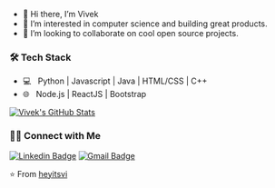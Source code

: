 - 👋 Hi there, I’m Vivek 
- 👀 I’m interested in computer science and building great products.
- 💞️ I’m looking to collaborate on cool open source projects.

<h3>🛠 Tech Stack</h3>

- 💻 &nbsp; Python | Javascript | Java | HTML/CSS | C++
- 🌐 &nbsp; Node.js | ReactJS | Bootstrap

[![Vivek's GitHub Stats](https://github-readme-stats.vercel.app/api?username=heyitsvi&show_icons=true&theme=cobalt)](https://github.com/heyitsvi)

<h3> 🤝🏻 Connect with Me </h3>

[![Linkedin Badge](https://img.shields.io/badge/-LinkedIn-blue?style=flat-square&logo=Linkedin&logoColor=white&link=)](https://www.linkedin.com/in/vivek-singh-16514217b/) 
[![Gmail Badge](https://img.shields.io/badge/-Gmail-c14438?style=flat-square&logo=Gmail&logoColor=white&link=mailto:vivek99sanjeetsingh@gmail.com)](mailto:vivek99sanjeetsingh@gmail.com)


⭐️ From [heyitsvi](https://github.com/heyitsvi)
<!---
heyitsvi/heyitsvi is a ✨ special ✨ repository because its `README.md` (this file) appears on your GitHub profile.
You can click the Preview link to take a look at your changes.
--->
